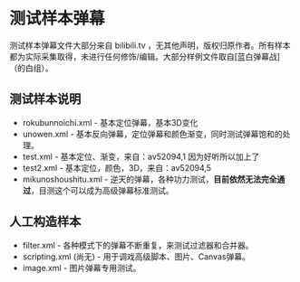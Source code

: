 # 测试样本弹幕
测试样本弹幕文件大部分来自 bilibili.tv ，无其他声明，版权归原作者。所有样本都为实际采集取得，未进行任何修饰/编辑。大部分样例文件取自[蓝白弹幕战]（的白组）。

## 测试样本说明
* rokubunnoichi.xml - 基本定位弹幕，基本3D变化
* unowen.xml - 基本反向弹幕，定位弹幕和颜色渐变，同时测试弹幕饱和的处理。
* test.xml - 基本定位、渐变，来自：av52094,1 因为好听所以加上了
* test2.xml - 基本定位，颜色，3D，来自：av52094,5
* mikunoshoushitu.xml - 逆天的弹幕，各种功力测试，__目前依然无法完全通过__，目测这个可以成为高级弹幕标准测试。

## 人工构造样本
* filter.xml - 各种模式下的弹幕不断重复，来测试过滤器和合并器。
* scripting.xml (尚无) - 用于调戏高级脚本、图片、Canvas弹幕。
* image.xml - 图片弹幕专用测试。